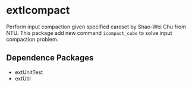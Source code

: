 # extIcompact

Perform input compaction given specified careset by Shao-Wei Chu from NTU.
This package add new command ```icompact_cube``` to solve input compaction problem.

## Dependence Packages

- extUnitTest
- extUtil